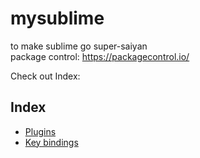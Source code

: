 # mysublime
to make sublime go super-saiyan  
package control: https://packagecontrol.io/

Check out Index:
## Index
- [Plugins](./Plugins.md)
- [Key bindings](./KeyBindings.md)
